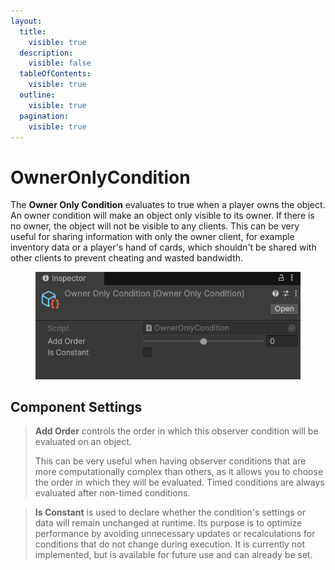 ```yaml
---
layout:
  title:
    visible: true
  description:
    visible: false
  tableOfContents:
    visible: true
  outline:
    visible: true
  pagination:
    visible: true
---
```


# OwnerOnlyCondition

The **Owner Only Condition** evaluates to true when a player owns the object. An owner condition will make an object only visible to its owner. If there is no owner, the object will not be visible to any clients. This can be very useful for sharing information with only the owner client, for example inventory data or a player's hand of cards, which shouldn't be shared with other clients to prevent cheating and wasted bandwidth.

<figure><img src="../../../.gitbook/assets/owner-only-observer-condition.png" alt=""><figcaption></figcaption></figure>

## Component Settings <a href="#server-and-host" id="server-and-host"></a>

> **Add Order** controls the order in which this observer condition will be evaluated on an object.
>
> This can be very useful when having observer conditions that are more computationally complex than others, as it allows you to choose the order in which they will be evaluated. Timed conditions are always evaluated after non-timed conditions.

> **Is Constant** is used to declare whether the condition's settings or data  will remain unchanged at runtime. Its purpose is to optimize performance by avoiding unnecessary updates or recalculations for conditions that do not change during execution. It is currently not implemented, but is available for future use and can already be set.
